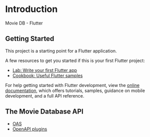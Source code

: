 # Introduction

Movie DB - Flutter

## Getting Started

This project is a starting point for a Flutter application.

A few resources to get you started if this is your first Flutter project:

- [Lab: Write your first Flutter app](https://docs.flutter.dev/get-started/codelab)
- [Cookbook: Useful Flutter samples](https://docs.flutter.dev/cookbook)

For help getting started with Flutter development, view the
[online documentation](https://docs.flutter.dev/), which offers tutorials,
samples, guidance on mobile development, and a full API reference.

## The Movie Database API

- [OAS](https://api.stoplight.io/v1/versions/9WaNJfGpnnQ76opqe/export/oas.json)
- [OpenAPI plugins](https://openapi-generator.tech/docs/plugins)
